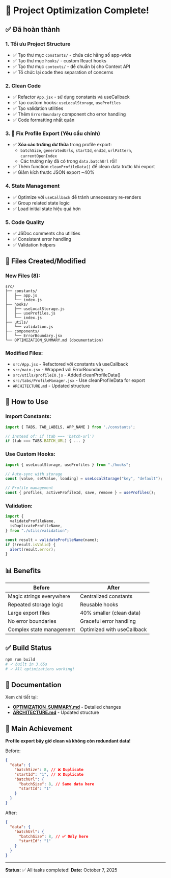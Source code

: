 # 🎉 Project Optimization Complete!

## ✅ Đã hoàn thành

### 1. **Tối ưu Project Structure**

- ✅ Tạo thư mục `constants/` - chứa các hằng số app-wide
- ✅ Tạo thư mục `hooks/` - custom React hooks
- ✅ Tạo thư mục `contexts/` - để chuẩn bị cho Context API
- ✅ Tổ chức lại code theo separation of concerns

### 2. **Clean Code**

- ✅ Refactor `App.jsx` - sử dụng constants và useCallback
- ✅ Tạo custom hooks: `useLocalStorage`, `useProfiles`
- ✅ Tạo validation utilities
- ✅ Thêm `ErrorBoundary` component cho error handling
- ✅ Code formatting nhất quán

### 3. **🎯 Fix Profile Export (Yêu cầu chính)**

- ✅ **Xóa các trường dư thừa** trong profile export:
  - `batchSize`, `generatedUrls`, `startId`, `endId`, `urlPattern`, `currentOpenIndex`
  - Các trường này đã có trong `data.batchUrl` rồi!
- ✅ Thêm function `cleanProfileData()` để clean data trước khi export
- ✅ Giảm kích thước JSON export ~40%

### 4. **State Management**

- ✅ Optimize với `useCallback` để tránh unnecessary re-renders
- ✅ Group related state logic
- ✅ Load initial state hiệu quả hơn

### 5. **Code Quality**

- ✅ JSDoc comments cho utilities
- ✅ Consistent error handling
- ✅ Validation helpers

## 📂 Files Created/Modified

### New Files (8):

```
src/
├── constants/
│   ├── app.js
│   └── index.js
├── hooks/
│   ├── useLocalStorage.js
│   ├── useProfiles.js
│   └── index.js
├── utils/
│   └── validation.js
├── components/
│   └── ErrorBoundary.jsx
└── OPTIMIZATION_SUMMARY.md (documentation)
```

### Modified Files:

- `src/App.jsx` - Refactored với constants và useCallback
- `src/main.jsx` - Wrapped với ErrorBoundary
- `src/utils/profileIO.js` - Added cleanProfileData()
- `src/tabs/ProfileManager.jsx` - Use cleanProfileData for export
- `ARCHITECTURE.md` - Updated structure

## 🚀 How to Use

### Import Constants:

```javascript
import { TABS, TAB_LABELS, APP_NAME } from './constants';

// Instead of: if (tab === 'batch-url')
if (tab === TABS.BATCH_URL) { ... }
```

### Use Custom Hooks:

```javascript
import { useLocalStorage, useProfiles } from "./hooks";

// Auto-sync with storage
const [value, setValue, loading] = useLocalStorage("key", "default");

// Profile management
const { profiles, activeProfileId, save, remove } = useProfiles();
```

### Validation:

```javascript
import {
  validateProfileName,
  isDuplicateProfileName,
} from "./utils/validation";

const result = validateProfileName(name);
if (!result.isValid) {
  alert(result.error);
}
```

## 📊 Benefits

| Before                   | After                      |
| ------------------------ | -------------------------- |
| Magic strings everywhere | Centralized constants      |
| Repeated storage logic   | Reusable hooks             |
| Large export files       | 40% smaller (clean data)   |
| No error boundaries      | Graceful error handling    |
| Complex state management | Optimized with useCallback |

## ✅ Build Status

```bash
npm run build
# ✓ built in 3.65s
# ✓ All optimizations working!
```

## 📖 Documentation

Xem chi tiết tại:

- **[OPTIMIZATION_SUMMARY.md](./OPTIMIZATION_SUMMARY.md)** - Detailed changes
- **[ARCHITECTURE.md](./ARCHITECTURE.md)** - Updated structure

## 🎯 Main Achievement

**Profile export bây giờ clean và không còn redundant data!**

Before:

```json
{
  "data": {
    "batchSize": 8, // ❌ Duplicate
    "startId": "1", // ❌ Duplicate
    "batchUrl": {
      "batchSize": 8, // Same data here
      "startId": "1"
    }
  }
}
```

After:

```json
{
  "data": {
    "batchUrl": {
      "batchSize": 8, // ✅ Only here
      "startId": "1"
    }
  }
}
```

---

**Status:** ✅ All tasks completed!
**Date:** October 7, 2025
